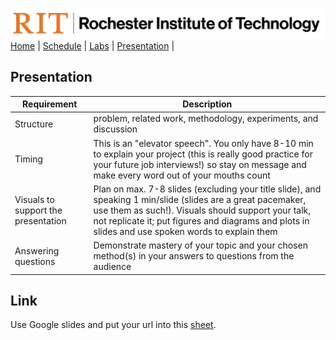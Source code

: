 [<img width=900 src="../img/logo_rit.png?raw=yes">](../README.md)   
[Home](../README.md) |
[Schedule](../schedule.md) |
[Labs](labs.md) |
[Presentation](presentation.md) |

## Presentation
 
 | Requirement | Description | 
 |------------|--------|
 | Structure | problem, related work, methodology, experiments, and discussion | 
 | Timing | This is an "elevator speech". You only have 8-10 min to explain your project (this is really good practice for your future job interviews!) so stay on message and make every word out of your mouths count | 
 | Visuals to support the presentation | Plan on max. 7-8 slides (excluding your title slide), and speaking 1 min/slide (slides are a great pacemaker, use them as such!). Visuals should support your talk, not replicate it; put figures and diagrams and plots in slides and use spoken words to explain them | 
 | Answering questions | Demonstrate mastery of your topic and your chosen method(s) in your answers to questions from the audience | 


## Link

Use Google slides and put your url into this [sheet](https://docs.google.com/spreadsheets/d/1V_nL3YxqgevpsubZYKrFYXezbM1kMi4OLMY60mxUB0A).
